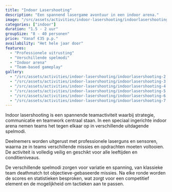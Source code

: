 ```yaml
---
title: "Indoor Lasershooting"
description: "Een spannend lasergame avontuur in een indoor arena."
image: "/src/assets/activities/indoor-lasershooting/indoorlasershooting-1.jpg"
categories: ["indoor"]
duration: "1.5 - 2 uur"
groupSize: "8 - 40 personen"
price: "Vanaf €35 p.p."
availability: "Het hele jaar door"
features:
  - "Professionele uitrusting"
  - "Verschillende spelmodi"
  - "Indoor arena"
  - "Team-based gameplay"
gallery:
  - "/src/assets/activities/indoor-lasershooting/indoorlasershooting-2.jpg"
  - "/src/assets/activities/indoor-lasershooting/indoorlasershooting-3.jpg"
  - "/src/assets/activities/indoor-lasershooting/indoorlasershooting-4.jpg"
  - "/src/assets/activities/indoor-lasershooting/indoorlasershooting-5.jpg"
  - "/src/assets/activities/indoor-lasershooting/indoorlasershooting-6.jpg"
  - "/src/assets/activities/indoor-lasershooting/indoorlasershooting-7.jpg"
---
```


Indoor lasershooting is een spannende teamactiviteit waarbij strategie, communicatie en teamwork centraal staan. In een speciaal ingerichte indoor arena nemen teams het tegen elkaar op in verschillende uitdagende spelmodi.

Deelnemers worden uitgerust met professionele laserguns en sensoren, waarna ze in teams verschillende missies en opdrachten moeten voltooien. De activiteit is volledig veilig en geschikt voor alle leeftijden en conditieniveaus.

De verschillende spelmodi zorgen voor variatie en spanning, van klassieke team deathmatch tot objectieve-gebaseerde missies. Na elke ronde worden de scores en statistieken besproken, wat zorgt voor een competitief element en de mogelijkheid om tactieken aan te passen.
